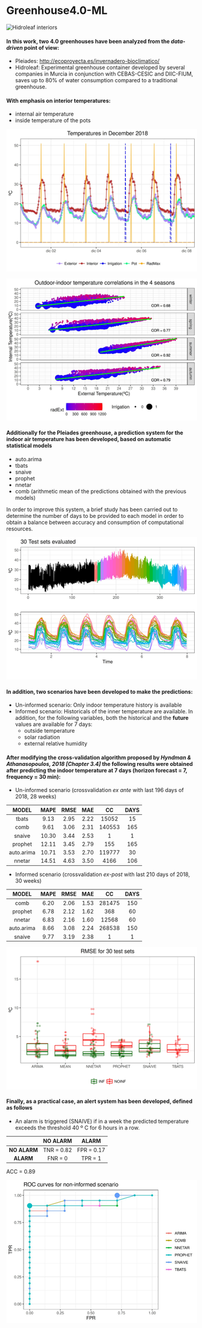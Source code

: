 # Greenhouse4.0-ML

![Hidroleaf interiors](https://github.com/VicenteYago/invernaderos4.0/blob/master/fotos/HIDROLEAF/hidro.jpg)



#### In this work, two 4.0 greenhouses have been analyzed from the *data-driven* point of view:
  - Pleiades: http://ecoproyecta.es/invernadero-bioclimatico/
  - Hidroleaf: Experimental greenhouse container developed by several companies in Murcia in conjunction with CEBAS-CESIC and DIIC-FIUM, saves up to 80% of water consumption compared to a traditional greenhouse.

#### With emphasis on interior temperatures:
  - internal air temperature
  - inside temperature of the pots
  
 ![globaltemp](https://github.com/VicenteYago/Greenhouses4.0-ML/blob/main/images/temperaturasGlobal.jpeg)

 ![Pleiades interiors](https://github.com/VicenteYago/Greenhouses4.0-ML/blob/main/images/tempIntExtFacet.jpeg)

  
 #### Additionally for the Pleiades greenhouse, a prediction system for the indoor air temperature has been developed, based on automatic statistical models
  - auto.arima
  - tbats
  - snaive
  - prophet
  - nnetar
  - comb (arithmetic mean of the predictions obtained with the previous models)

In order to improve this system, a brief study has been carried out to determine the number of days to be provided to each model in order to obtain a balance between accuracy and consumption of computational resources.

 ![Pleiades interiors](https://github.com/VicenteYago/Greenhouses4.0-ML/blob/main/images/testsAlineadosdual.jpeg)



#### In addition, two scenarios have been developed to make the predictions:
  - Un-informed scenario: Only indoor temperature history is available
  - Informed scenario: Historicals of the inner temperature are available. In addition, for the following variables, both the historical and the **future** values are available for 7 days:
    - outside temperature
    - solar radiation
    - external relative humidity
    
    
#### After modifying the cross-validation algorithm proposed by *Hyndman & Athanasopoulos, 2018 [Chapter 3.4]* the following results were obtained after predicting the indoor temperature at 7 days (horizon forecast = 7, frequency = 30 min):
  - Un-informed scenario (crossvalidation *ex ante* with last 196 days of 2018, 28 weeks)
  
  |MODEL   | MAPE | RMSE | MAE | CC | DAYS |
  | :-------: | :----: | :----: | :---: |:----:| :-----:|
  | tbats   | 9.13  | 2.95  | 2.22 | 15052| 15    |
  | comb    | 9.61  | 3.06  | 2.31 | 140553| 165    | 
  | snaive  | 10.30 | 3.44  | 2.53 | 1| 1    |
  | prophet | 12.11 | 3.45  | 2.79 | 155 |   165  |
  | auto.arima   | 10.71 | 3.53  | 2.70 | 119777 | 30    |
  | nnetar  | 14.51 | 4.63  | 3.50 | 4166 |   106  |

  - Informed scenario (crossvalidation *ex-post* with last 210 days of 2018, 30 weeks)
  
  |MODEL   | MAPE | RMSE | MAE | CC | DAYS |
  | :-------: | :----: | :----: | :---: |:----:| :-----:|
  | comb    | 6.20   |  2.06  |  1.53  | 281475   |  150   | 
  | prophet | 6.78   |  2.12  |  1.62  | 368   |  60   |
  | nnetar  | 6.83   |  2.16  |  1.60  | 12568   |  60   |
  | auto.arima   | 8.66   |  3.08  |  2.24  | 268538   |  150   |
  | snaive  | 9.77   |  3.19  |  2.38  |  1  |  1   |
  
 ![Pleiades interiors](https://github.com/VicenteYago/Greenhouses4.0-ML/blob/main/images/boxplotsEscenarios.jpeg)


#### Finally, as a practical case, an alert system has been developed, defined as follows
  - An alarm is triggered (SNAIVE) if in a week the predicted temperature exceeds the threshold 40 º C for 6 hours in a row.

  |           | NO ALARM | ALARM |  
  | :-------: | :----: | :----: |
  | **NO ALARM**| TNR =  0.82  | FPR = 0.17
  | **ALARM**   | FNR =  0  | TPR = 1

ACC = 0.89  

 ![Pleiades interiors](https://github.com/VicenteYago/Greenhouses4.0-ML/blob/main/images/ROCnonInf.jpeg)


